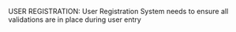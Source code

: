USER REGISTRATION:
User Registration System needs to ensure all validations are in place during user entry
